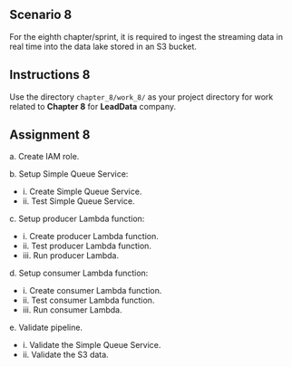 ## Scenario 8
For the eighth chapter/sprint, it is required to ingest the streaming data in real time into the data lake stored in an S3 bucket.

## Instructions 8
Use the directory `chapter_8/work_8/` as your project directory for work related to **Chapter 8** for **LeadData** company.

## Assignment 8
a. Create IAM role.

b. Setup Simple Queue Service:
* i. Create Simple Queue Service.
* ii. Test Simple Queue Service.

c. Setup producer Lambda function:
* i. Create producer Lambda function.
* ii. Test producer Lambda function.
* iii. Run producer Lambda.

d. Setup consumer Lambda function:
* i. Create consumer Lambda function.
* ii. Test consumer Lambda function.
* iii. Run consumer Lambda.

e. Validate pipeline.
* i. Validate the Simple Queue Service.
* ii. Validate the S3 data.